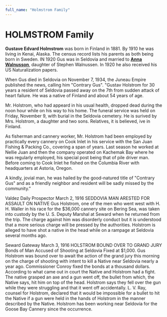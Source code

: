 ```yaml
---
full_name: "Holmstrom Family"
---
```

# HOLMSTROM Family

**Gustave Edvard Holmstrom** was born in Finland in 1881.  By 1910 he was living in Kenai, Alaska.  The census record lists his parents as both being born in Sweden. IN 1920 Gus was in Seldovia and married to [**Anna
Walnusson**](../_people/Holmstrom_Anna_Walmusson.md), daughter of Stephen Walnussen. In 1920 he also received his US Naturalization papers. 

When Gus died in Seldovia on November 7, 1934, the Juneau Empire published the news, calling him "Contrary Gus". 
"Gustav Holstrom for 30 years a resident of Seldovia passed away on the 7th from sudden attack of heart failure.  He was a native of Finland and about 54 years of age.

Mr. Holstrom, who had appeard in his usual health, dropped dead during the noon hour while on his way to his home.  The funeral service was held on Friday, November 9, with burial in the Seldovia cemetery.  He is surived by Mrs. Holstrom, a daughter and two sons.  Relatives, it is believed, ive in Finland.

As fisherman and cannery worker, Mr. Holstrom had been employed by practically every cannery on Cook Inlet in his service with the San Juan Fishing & Packing Co., covering a span of years.  Last season he worked at Nellie Juan and then the company operated on Kachemak Bay where he was regularly employed, his special post being that of pile driver man.  Before coming to Cook Inlet he fished on the Columbia River with headquarters at Astoria, Oregon.

A kindly, jovial man, he was hailed by the good-natured title of "Contrary Gus" and as a friendly neighbor and resident will be sadly missed by the community."


Valdez Daily Prospector March 2, 1916
SEDDOVIA MAN ARESTED
FOR ASSAULT ON NATIVE
Gus Holstrom, one of the men who went west with H. H. Waller in his race for the $36,000 cannery site on Bering Sea, was taken into custody by the U. S. Deputy Marshal at Seward when he returned from the trip. The charge against him was disorderly conduct but it is understood that a more serious charge will be pressed by the authorities. Holstrom is alleged to have shot a native in the head while on a rampage at Seldovia several months ago.

Seward Gateway March 3, 1916
HOLSTROM BOUND OVER TO GRAND JURY
Bonds of Man Accused of Shooting at Seldovia Fixed at $1,000.
Gus Holstrom was bound over to await the action of the grand jury this morning on the charge of shooting with intent to kill a Native near Seldovia nearly a year ago. Commissioner Conroy fixed the bonds at a thousand dollars. According to what came out in court the Native and Holstrom had a fight. The native grasped an axe and a gun went off, the bullet from which, the Native says, hit him on top of the head. Holstrom says they fell over the gun while they were struggling and that it went off accidentally. L. V. Ray, counsel for Holstrom, declared that it would be impossible for a bullet to hit the Native if a gun were held in the hands of Holstrom in the manner described by the Native.  Holstrom has been working near Seldovia for the Goose Bay Cannery since the occurrence.


